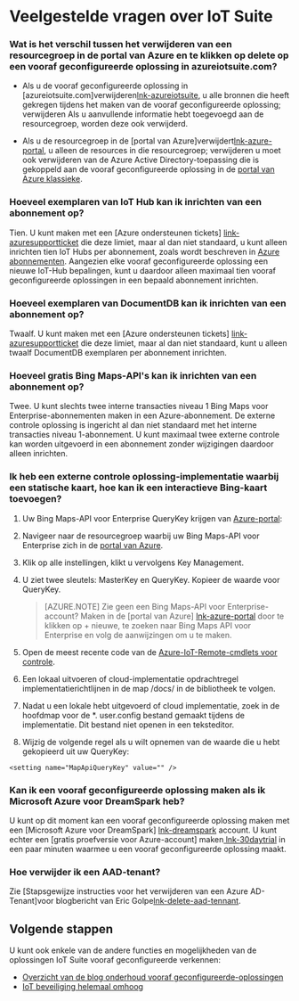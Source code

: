 <properties
  pageTitle="Azure IoT Suite Veelgestelde vragen over | Microsoft Azure"
  description="Veelgestelde vragen over IoT Suite"
  services=""
  suite="iot-suite"
  documentationCenter=""
  authors="aguilaaj"
  manager="timlt"
  editor=""/>

<tags
  ms.service="iot-suite"
  ms.devlang="na"
  ms.topic="article"
  ms.tgt_pltfrm="na"
  ms.workload="na"
  ms.date="09/26/2016"
  ms.author="araguila"/>
   
# <a name="frequently-asked-questions-for-iot-suite"></a>Veelgestelde vragen over IoT Suite

### <a name="whats-the-difference-between-deleting-a-resource-group-in-the-azure-portal-and-clicking-delete-on-a-preconfigured-solution-in-azureiotsuitecom"></a>Wat is het verschil tussen het verwijderen van een resourcegroep in de portal van Azure en te klikken op delete op een vooraf geconfigureerde oplossing in azureiotsuite.com?

- Als u de vooraf geconfigureerde oplossing in [azureiotsuite.com]verwijderen[lnk-azureiotsuite], u alle bronnen die heeft gekregen tijdens het maken van de vooraf geconfigureerde oplossing; verwijderen Als u aanvullende informatie hebt toegevoegd aan de resourcegroep, worden deze ook verwijderd. 

- Als u de resourcegroep in de [portal van Azure]verwijdert[lnk-azure-portal], u alleen de resources in die resourcegroep; verwijderen u moet ook verwijderen van de Azure Active Directory-toepassing die is gekoppeld aan de vooraf geconfigureerde oplossing in de [portal van Azure klassieke][lnk-classic-portal].

### <a name="how-many-iot-hub-instances-can-i-provision-in-a-subscription"></a>Hoeveel exemplaren van IoT Hub kan ik inrichten van een abonnement op? 

Tien. U kunt maken met een [Azure ondersteunen tickets] [ link-azuresupportticket] die deze limiet, maar al dan niet standaard, u kunt alleen inrichten tien IoT Hubs per abonnement, zoals wordt beschreven in [Azure abonnementen][link-azuresublimits]. Aangezien elke vooraf geconfigureerde oplossing een nieuwe IoT-Hub bepalingen, kunt u daardoor alleen maximaal tien vooraf geconfigureerde oplossingen in een bepaald abonnement inrichten. 

### <a name="how-many-documentdb-instances-can-i-provision-in-a-subscription"></a>Hoeveel exemplaren van DocumentDB kan ik inrichten van een abonnement op?

Twaalf. U kunt maken met een [Azure ondersteunen tickets] [ link-azuresupportticket] die deze limiet, maar al dan niet standaard, kunt u alleen twaalf DocumentDB exemplaren per abonnement inrichten. 

### <a name="how-many-free-bing-maps-apis-can-i-provision-in-a-subscription"></a>Hoeveel gratis Bing Maps-API's kan ik inrichten van een abonnement op?

Twee. U kunt slechts twee interne transacties niveau 1 Bing Maps voor Enterprise-abonnementen maken in een Azure-abonnement. De externe controle oplossing is ingericht al dan niet standaard met het interne transacties niveau 1-abonnement. U kunt maximaal twee externe controle kan worden uitgevoerd in een abonnement zonder wijzigingen daardoor alleen inrichten.

### <a name="i-have-a-remote-monitoring-solution-deployment-with-a-static-map-how-do-i-add-an-interactive-bing-map"></a>Ik heb een externe controle oplossing-implementatie waarbij een statische kaart, hoe kan ik een interactieve Bing-kaart toevoegen? 
1. Uw Bing Maps-API voor Enterprise QueryKey krijgen van [Azure-portal][lnk-azure-portal]: 
 1. Navigeer naar de resourcegroep waarbij uw Bing Maps-API voor Enterprise zich in de [portal van Azure][lnk-azure-portal].
 2. Klik op alle instellingen, klikt u vervolgens Key Management. 
 3. U ziet twee sleutels: MasterKey en QueryKey. Kopieer de waarde voor QueryKey.

     > [AZURE.NOTE] Zie geen een Bing Maps-API voor Enterprise-account? Maken in de [portal van Azure] [ lnk-azure-portal] door te klikken op + nieuwe, te zoeken naar Bing Maps API voor Enterprise en volg de aanwijzingen om u te maken.

2. Open de meest recente code van de [Azure-IoT-Remote-cmdlets voor controle][lnk-remote-monitoring-github].

3. Een lokaal uitvoeren of cloud-implementatie opdrachtregel implementatierichtlijnen in de map /docs/ in de bibliotheek te volgen. 

4. Nadat u een lokale hebt uitgevoerd of cloud implementatie, zoek in de hoofdmap voor de *. user.config bestand gemaakt tijdens de implementatie. Dit bestand niet openen in een teksteditor. 

5. Wijzig de volgende regel als u wilt opnemen van de waarde die u hebt gekopieerd uit uw QueryKey: 
   
  `<setting name="MapApiQueryKey" value="" />`

### <a name="can-i-create-a-preconfigured-solution-if-i-have-microsoft-azure-for-dreamspark"></a>Kan ik een vooraf geconfigureerde oplossing maken als ik Microsoft Azure voor DreamSpark heb?
U kunt op dit moment kan een vooraf geconfigureerde oplossing maken met een [Microsoft Azure voor DreamSpark] [ lnk-dreamspark] account. U kunt echter een [gratis proefversie voor Azure-account] maken[ lnk-30daytrial] in een paar minuten waarmee u een vooraf geconfigureerde oplossing maakt.

### <a name="how-do-i-delete-an-aad-tenant"></a>Hoe verwijder ik een AAD-tenant?

Zie [Stapsgewijze instructies voor het verwijderen van een Azure AD-Tenant]voor blogbericht van Eric Golpe[lnk-delete-aad-tennant].

## <a name="next-steps"></a>Volgende stappen

U kunt ook enkele van de andere functies en mogelijkheden van de oplossingen IoT Suite vooraf geconfigureerde verkennen:

- [Overzicht van de blog onderhoud vooraf geconfigureerde-oplossingen][lnk-predictive-overview]
- [IoT beveiliging helemaal omhoog][lnk-security-groundup]

[lnk-predictive-overview]: iot-suite-predictive-overview.md
[lnk-security-groundup]: securing-iot-ground-up.md

[link-azuresupportticket]: https://portal.azure.com/#blade/Microsoft_Azure_Support/HelpAndSupportBlade 
[link-azuresublimits]: https://azure.microsoft.com/documentation/articles/azure-subscription-service-limits/#iot-hub-limits
[lnk-azure-portal]: https://portal.azure.com
[lnk-azureiotsuite]: https://www.azureiotsuite.com/
[lnk-classic-portal]: https://manage.windowsazure.com
[lnk-remote-monitoring-github]: https://github.com/Azure/azure-iot-remote-monitoring 
[lnk-dreamspark]: https://www.dreamspark.com/Product/Product.aspx?productid=99 
[lnk-30daytrial]: https://azure.microsoft.com/free/
[lnk-delete-aad-tennant]: http://blogs.msdn.com/b/ericgolpe/archive/2015/04/30/walkthrough-of-deleting-an-azure-ad-tenant.aspx
